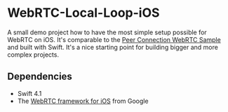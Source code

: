 # WebRTC-Local-Loop-iOS
A small demo project how to have the most simple setup possible for WebRTC on iOS. It's comparable to the [Peer Connection WebRTC Sample](https://webrtc.github.io/samples/src/content/peerconnection/pc1/) and built with Swift. It's a nice starting point for building bigger and more complex projects.

## Dependencies
* Swift 4.1
* The [WebRTC framework for iOS](https://webrtc.org/native-code/ios/) from Google